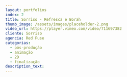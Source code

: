 ```yaml
---
layout: portfolios
index: 2
title: Sorriso - Refresca e Borah
thumb_image: /assets/images/placeholder-2.png
video_url: https://player.vimeo.com/video/711697382
cliente: Sorriso
agencia: Red Fuse
categorias:
  - pós-produção
  - animação
  - 2D
  - finalização
description_text:
---
```

